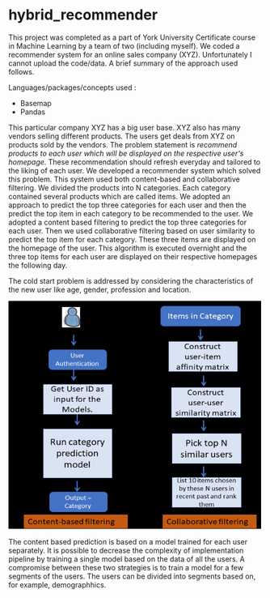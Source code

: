 # hybrid_recommender

This project was completed as a part of York University Certificate course in Machine Learning by a team of two (including myself). We coded a recommender system for an online sales company (XYZ). Unfortunately I cannot upload the code/data. A brief summary of the approach used follows.

Languages/packages/concepts used :

* Basemap
* Pandas

This particular company XYZ has a big user base. XYZ also has many vendors selling different products. The users get deals from XYZ on products sold by the vendors. The problem statement is *recommend products to each user which will be displayed on the respective user's homepage*. These recommendation should refresh everyday and tailored to the liking of each user. We developed a recommender system which solved this problem. This system used both
content-based and collaborative filtering. We divided the products into N categories. Each category contained several products which are called items.
We adopted an approach to predict the top three categories for each user and then the predict the top item in each category to be recommended to the user. We adopted a content based filtering to predict the top three categories for each user. Then we used collaborative filtering based on user similarity to predict the top item for each category. These three items are displayed on the homepage of the user. This algorithm is executed overnight and the three top items for each user are  displayed on their respective homepages the following day.

The cold start problem is addressed by considering the characteristics of the new user like age, gender, profession and location.

<p align="left">
<img width="500" height="450" src="images/model_schematic_crop.png">
</p>

The content based prediction is based on a model trained for each user separately. It is possible to decrease the complexity of implementation pipeline by training a single model based on the data of all the users. A compromise between these two strategies is to train a model for a few segments of the users. The users can be divided into segments based on, for example, demographhics.
